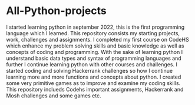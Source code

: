 # All-Python-projects

I started learning python in september 2022, this is the first programming language which I learned.
This repository consists my starting projects, work, challenges and assignments.
I completed my first course on CodeHS which enhance my problem solving skills and basic knowledge as well as concepts of coding and programming.
With the sake of learning python I understand basic data types and syntax of programming languages and further I continue learning python with other courses and challenges.
I started coding and solving Hackerrank challenges so how I continue learning more and more functions and concepts about python.
I created some very primitive games as to improve and examine my coding skills.
This repository inclueds Codehs important assignments, Hackerrank and Mosh challenges and some games etc.
